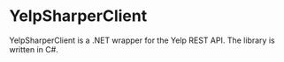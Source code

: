 # YelpSharperClient
YelpSharperClient is a .NET wrapper for the Yelp REST API. The library is written in C#.
